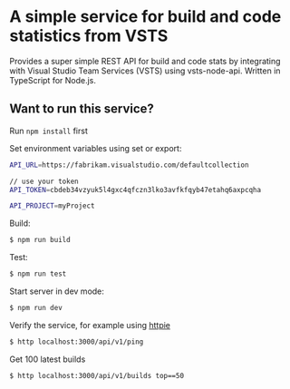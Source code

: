 # A simple service for build and code statistics from VSTS

Provides a super simple REST API for build and code stats by integrating with Visual Studio Team Services (VSTS) using vsts-node-api. Written in TypeScript for Node.js.

## Want to run this service?

Run `npm install` first

Set environment variables using set or export:

```bash
API_URL=https://fabrikam.visualstudio.com/defaultcollection  

// use your token
API_TOKEN=cbdeb34vzyuk5l4gxc4qfczn3lko3avfkfqyb47etahq6axpcqha  

API_PROJECT=myProject  
```

Build:

```bash
$ npm run build
``` 

Test:

```bash
$ npm run test
``` 

Start server in dev mode:

```bash
$ npm run dev
``` 

Verify the service, for example using [httpie](https://httpie.org/)

```bash
$ http localhost:3000/api/v1/ping
``` 

Get 100 latest builds

```bash
$ http localhost:3000/api/v1/builds top==50
``` 
